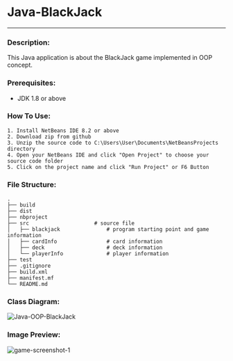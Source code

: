 # Java-BlackJack
********************************
### Description:
This Java application is about the BlackJack game implemented in OOP concept.

### Prerequisites:
- JDK 1.8 or above

### How To Use:
```
1. Install NetBeans IDE 8.2 or above
2. Download zip from github
3. Unzip the source code to C:\Users\User\Documents\NetBeansProjects directory
4. Open your NetBeans IDE and click "Open Project" to choose your source code folder
5. Click on the project name and click "Run Project" or F6 Button
```

### File Structure:

	.
	├── build
	├── dist
	├── nbproject
	├── src						# source file
	│   ├── blackjack				# program starting point and game information
	│   ├── cardInfo				# card information
	│   ├── deck					# deck information
	│   └── playerInfo				# player information
	├── test
	├── .gitignore
	├── build.xml
	├── manifest.mf
	└── README.md


### Class Diagram:
![Java-OOP-BlackJack](https://user-images.githubusercontent.com/39684332/62007751-ee65ec80-b183-11e9-959a-9ca943340ae0.png)

### Image Preview:
![game-screenshot-1](https://user-images.githubusercontent.com/39684332/62007791-6207f980-b184-11e9-9cd0-6c61e6ec1734.JPG)
